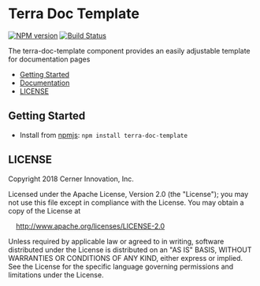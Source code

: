 # Terra Doc Template


[![NPM version](http://img.shields.io/npm/v/terra-doc-template.svg)](https://www.npmjs.org/package/terra-doc-template)
[![Build Status](https://travis-ci.org/cerner/terra-core.svg?branch=master)](https://travis-ci.org/cerner/terra-core)

The terra-doc-template component provides an easily adjustable template for documentation pages

- [Getting Started](#getting-started)
- [Documentation](https://github.com/cerner/terra-core/tree/master/packages/terra-doc-template/docs)
- [LICENSE](#license)

## Getting Started

- Install from [npmjs](https://www.npmjs.com): `npm install terra-doc-template`

## LICENSE

Copyright 2018 Cerner Innovation, Inc.

Licensed under the Apache License, Version 2.0 (the "License"); you may not use this file except in compliance with the License. You may obtain a copy of the License at

&nbsp;&nbsp;&nbsp;&nbsp;http://www.apache.org/licenses/LICENSE-2.0

Unless required by applicable law or agreed to in writing, software distributed under the License is distributed on an "AS IS" BASIS, WITHOUT WARRANTIES OR CONDITIONS OF ANY KIND, either express or implied. See the License for the specific language governing permissions and limitations under the License.
